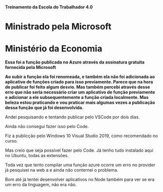**Treinamento da Escola do Trabalhador 4.0**

# Ministrado pela Microsoft

# Ministério da Economia

**Essa foi a função publicada no Azure através da assinatura gratuita fornecida pela Microsoft**

**Ao subir a função ela foi renomeada, e também ela não foi adicionada ao aplicativo de funções criado para isso previamente. Parece que na hora de publicar foi feito algum desvio. Mas também percebi através desse erro que não seria necessário criar um aplicativo de função previamente e adicionar a ele subsequentemente a função criada localmente. Mas beleza estou praticando e vou praticar mais algumas vezes a publicação dessa função que já foi desenvolvida.**


Andei pesquisando e tentando publicar pelo VSCode por dois dias. 

Ainda não consegui fazer isso pelo Code.

Fiz a publicção pelo Windows 10 Visual Studio 2019, como recomendado no curso.

Mas creio que seja possível fazer pelo Code. Já tenho tudo instalado aqui no Ubuntu, todas as extensões. 


Toda vez que tento compilar uma função azure ocorre um erro no provider já pesquisei na web a e ainda não conternei o problema.

Bom até já tentei desenvolver aplicativos no Node também para ver se era um erro da linguagem, não era não.